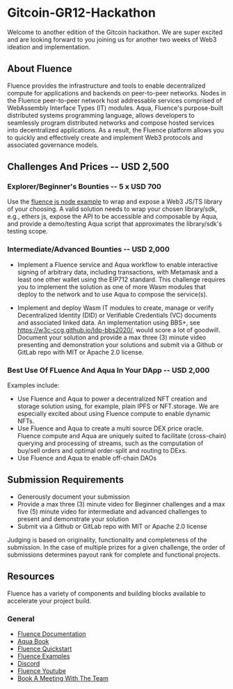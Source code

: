# Gitcoin-GR12-Hackathon

Welcome to another edition of the Gitcoin hackathon. We are super excited and are looking forward to you joining us for another two weeks of Web3 ideation and implementation.

## About Fluence

Fluence provides the infrastructure and tools to enable decentralized compute for applications and backends on peer-to-peer networks. Nodes in the Fluence peer-to-peer network host addressable services comprised of WebAssembly Interface Types (IT) modules. Aqua, Fluence's purpose-built distributed systems programming language, allows developers to seamlessly program distributed networks and compose hosted services into decentralized applications. As a result, the Fluence platform allows you to quickly and effectively create and implement Web3 protocols and associated governance models.

## Challenges And Prices -- USD 2,500

### Explorer/Beginner's Bounties -- 5 x USD 700

Use the [fluence js node example](https://github.com/fluencelabs/examples/tree/main/fluence-js-examples/node-example) to wrap and expose a Web3 JS/TS library of your choosing. A valid solution needs to wrap your chosen library/sdk, e.g., ethers js, expose the API to be accessible and composable by Aqua, and provide a demo/testing Aqua script that approximates the library/sdk's testing scope.

### Intermediate/Advanced Bounties -- USD 2,000

* Implement a Fluence service and Aqua workflow to enable interactive signing of arbitrary data, including transactions, with Metamask and a least one other wallet using the EIP712 standard. This challenge requires you to implement the solution as one of more Wasm modules that deploy to the network and to use Aqua to compose the service(s).

* Implement and deploy Wasm IT modules to create, manage or verify Decentralized Identity (DID) or Verifiable Credentials (VC) documents and associated linked data. An implementation using BBS+, see https://w3c-ccg.github.io/ldp-bbs2020/, would score a lot of goodwill. Document your solution and provide a max three (3) minute video presenting and demonstration your solutions and submit via a Github or GitLab repo with MIT or Apache 2.0 license.

### Best Use Of FLuence And Aqua In Your DApp -- USD 2,000

Examples include:

* Use Fluence and Aqua to power a decentralized NFT creation and storage solution using, for example, plain IPFS or NFT.storage. We are especially excited about using Fluence compute to enable dynamic NFTs.
* Use Fluence and Aqua to create a multi source DEX price oracle. Fluence compute and Aqua are uniquely suited to facilitate (cross-chain) querying and processing of streams, such as the computation of buy/sell orders and optimal order-split and routing to DExs.
* Use Fluence and Aqua to enable off-chain DAOs

## Submission Requirements

* Generously document your submission
* Provide a max three (3) minute video for Beginner challenges and a max five (5) minute video for intermediate and advanced challenges to present and demonstrate your solution
* Submit via a Github or GitLab repo with MIT or Apache 2.0 license

Judging is based on originality, functionality and completeness of the submission. In the case of multiple prizes for a given challenge, the order of submissions determines payout rank for complete and functional projects.

## Resources

Fluence has a variety of components and building blocks available to accelerate your project build.

### General

* [Fluence Documentation](https://doc.fluence.dev/docs/)
* [Aqua Book](https://doc.fluence.dev/aqua-book/)
* [Fluence Quickstart](https://github.com/fluencelabs/examples/tree/main/quickstart)
* [Fluence Examples](https://github.com/fluencelabs/examples)
* [Discord](https://fluence.chat)
* [Fluence Youtube](https://www.youtube.com/channel/UC3b5eFyKRFlEMwSJ1BTjpbw)
* [Book A Meeting With The Team](https://calendly.com/fluencehack/)
